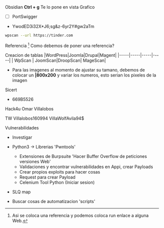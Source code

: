 Obsidian 
**Ctrl + g** Te lo pone en vista Grafico

- [ ] PortSwigger
- YwodED3i32X*J6;sg&z-6yr2Y#gw2aTm

```bash 
wpscan --url https://tinder.com
```

Referencia [^1]
Como debemos de poner una referencia?
[^1]: Asi se coloca una referencia y podemos coloca run enlace a alguna Web.

Creacion de tablas 
|WordPress|Joomla|Drupal|Magent|
|-----|-----|-----|-----|
| WpScan | JoomScan|DroopScan| MageScan|

 * Para las imagenes al momento de ajustar su tamano, debemos de colocar un **|800x200** y variar los numeros, esto serian los pixeles de la imagen


Sicert
- 669B5526

Hack4u
Omar Villalobos

TW
Villalobos160994
VillaWolfAvila94$


Vulnerabilidades 
- Investigar 
- Python3 -> Librerias 'Pwntools'
	- Extensiones de Burpsuite 'Hacer Buffer Overflow de peticiones versiones Web'
	- Validaciones y encontrar vulnerabilidades en Appi, crear Payloads 
	- Crear propios exploits para hacer cosas 
	- Request para crear Payload
	- Celenium Tool Python (Iniciar sesion)
- SLQ map

- Buscar cosas de automatizacion 'scripts'
